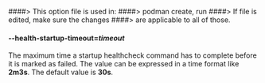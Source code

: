 ####> This option file is used in:
####> podman create, run
####> If file is edited, make sure the changes
####> are applicable to all of those.

#### **--health-startup-timeout**=_timeout_

The maximum time a startup healthcheck command has to complete before it is marked as failed. The value can be expressed in a time
format like **2m3s**. The default value is **30s**.
